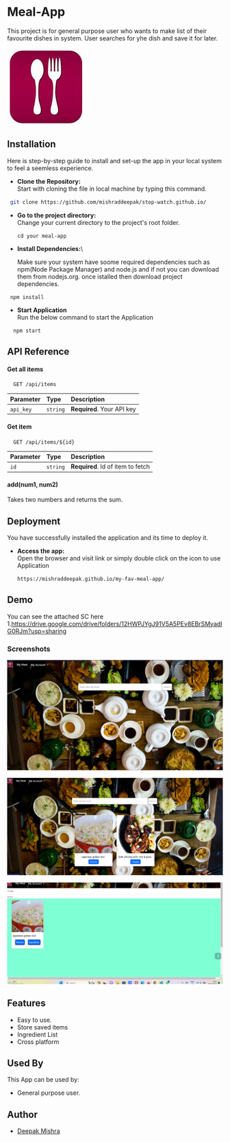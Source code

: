 

# Meal-App

This project is for general purpose user who wants to make list of their favourite dishes in system. User searches for yhe dish and save it for later.

![Logo](https://github.com/mishraddeepak/favourite-meal-app/blob/main/foodicon.jpeg)

## Installation
Here is step-by-step guide to install and set-up the app in your local system to feel a seemless experience.

- **Clone the Repository:**\
  Start with cloning the file in local machine by typing this command.
 ```bash
  git clone https://github.com/mishraddeepak/stop-watch.github.io/

 ``` 
- **Go to the project directory:**\
   Change your current directory to the project's root folder.
   ```
   cd your meal-app
   ```
- **Install Dependencies:**\

  Make sure your system have soome required dependencies such as   npm(Node Package Manager) and node.js and if not you can download them from nodejs.org. once istalled then download project dependencies.

 ```
  npm install 

 ```
- **Start Application**\
     Run the below command to start the Application
 ```
   npm start
 ```
## API Reference

#### Get all items

```http
  GET /api/items
```

| Parameter | Type     | Description                |
| :-------- | :------- | :------------------------- |
| `api_key` | `string` | **Required**. Your API key |

#### Get item

```http
  GET /api/items/${id}
```

| Parameter | Type     | Description                       |
| :-------- | :------- | :-------------------------------- |
| `id`      | `string` | **Required**. Id of item to fetch |

#### add(num1, num2)

Takes two numbers and returns the sum.


## Deployment

You have successfully installed the application and its time to deploy it.
- **Access the app:**\
   Open the browser and visit link  or simply double click on the icon to use Application
   ```
   https://mishraddeepak.github.io/my-fav-meal-app/
   ```
## Demo

You can see the attached SC here\
1.https://drive.google.com/drive/folders/12HWPJYgJ91V5A5PEv8EBrSMyadIG0RJm?usp=sharing
### Screenshots

![App Screenshot](https://github.com/mishraddeepak/my-fav-meal-app/blob/main/screenshots/Screenshot%202023-09-29%20222548.png)

![App Screenshot](https://github.com/mishraddeepak/my-fav-meal-app/blob/main/screenshots/Screenshot%202023-09-29%20222617.png)

![App Screenshot](https://github.com/mishraddeepak/my-fav-meal-app/blob/main/screenshots/Screenshot%202023-09-29%20222636.png)

## Features

- Easy to use.
- Store saved items
- Ingredient List
- Cross platform


## Used By

This App can be used by:

- General purpose user.



## Author

- [Deepak Mishra](https://www.github.com/mishraddeepak)

